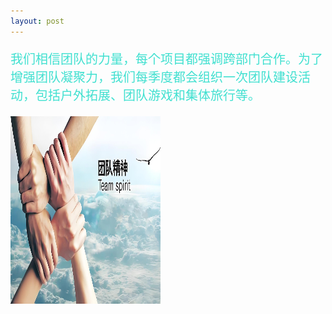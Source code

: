 ```yaml
---
layout: post
---
```

<div class="container">
	<div class="row" rows="8">
	    <div class="col-md-6">
			<p style="color: rgb(64,224,208); font-size: 20px;">我们相信团队的力量，每个项目都强调跨部门合作。为了增强团队凝聚力，我们每季度都会组织一次团队建设活动，包括户外拓展、团队游戏和集体旅行等。</p>
        </div>
		<div class="col-md-3 ">
			<div class="thumbnail">
				<img src="/团队合作.jpg" style="width: 240px;height: 300px;">
			</div>
		</div>
	</div>
</div>
